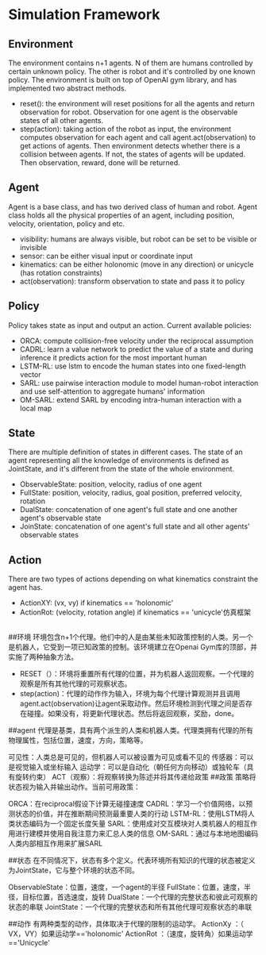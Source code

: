 # Simulation Framework
## Environment
The environment contains n+1 agents. N of them are humans controlled by certain unknown
policy. The other is robot and it's controlled by one known policy.
The environment is built on top of OpenAI gym library, and has implemented two abstract methods.
* reset(): the environment will reset positions for all the agents and return observation 
for robot. Observation for one agent is the observable states of all other agents.
* step(action): taking action of the robot as input, the environment computes observation
for each agent and call agent.act(observation) to get actions of agents. Then environment detects
whether there is a collision between agents. If not, the states of agents will be updated. Then 
observation, reward, done will be returned.


## Agent
Agent is a base class, and has two derived class of human and robot. Agent class holds
all the physical properties of an agent, including position, velocity, orientation, policy and etc.
* visibility: humans are always visible, but robot can be set to be visible or invisible
* sensor: can be either visual input or coordinate input
* kinematics: can be either holonomic (move in any direction) or unicycle (has rotation constraints)
* act(observation): transform observation to state and pass it to policy


## Policy
Policy takes state as input and output an action. Current available policies:
* ORCA: compute collision-free velocity under the reciprocal assumption
* CADRL: learn a value network to predict the value of a state and during inference it predicts action for the most important human
* LSTM-RL: use lstm to encode the human states into one fixed-length vector
* SARL: use pairwise interaction module to model human-robot interaction and use self-attention to aggregate humans' information
* OM-SARL: extend SARL by encoding intra-human interaction with a local map


## State
There are multiple definition of states in different cases. The state of an agent representing all
the knowledge of environments is defined as JointState, and it's different from the state of the whole environment.
* ObservableState: position, velocity, radius of one agent
* FullState: position, velocity, radius, goal position, preferred velocity, rotation
* DualState: concatenation of one agent's full state and one another agent's observable state
* JoinState: concatenation of one agent's full state and all other agents' observable states 


## Action
There are two types of actions depending on what kinematics constraint the agent has.
* ActionXY: (vx, vy) if kinematics == 'holonomic'
* ActionRot: (velocity, rotation angle) if kinematics == 'unicycle'仿真框架
##
##环境
环境包含n+1个代理。他们中的人是由某些未知政策控制的人类。另一个是机器人，它受到一项已知政策的控制。该环境建立在Openai Gym库的顶部，并实施了两种抽象方法。

* RESET（）：环境将重置所有代理的位置，并为机器人返回观察。一个代理的观察是所有其他代理的可观察状态。
* step(action)：代理的动作作为输入，环境为每个代理计算观测并且调用agent.act(observation)让agent采取动作。然后环境检测到代理之间是否存在碰撞。如果没有，将更新代理状态。然后将返回观察，奖励，done。

##agent
代理是基类，具有两个派生的人类和机器人类。代理类拥有代理的所有物理属性，包括位置，速度，方向，策略等。

可见性：人类总是可见的，但机器人可以被设置为可见或看不见的
传感器：可以是视觉输入或坐标输入
运动学：可以是自动化（朝任何方向移动）或独轮车（具有旋转约束）
ACT（观察）：将观察转换为陈述并将其传递给政策
##政策
策略将状态视为输入并输出动作。当前可用政策：

ORCA：在reciprocal假设下计算无碰撞速度
CADRL：学习一个价值网络，以预测状态的价值，并在推断期间预测最重要人类的行动
LSTM-RL：使用LSTM将人类状态编码为一个固定长度矢量
SARL：使用成对交互模块对人类机器人的相互作用进行建模并使用自我注意力来汇总人类的信息
OM-SARL：通过与本地地图编码人类内部相互作用来扩展SARL

##状态
在不同情况下，状态有多个定义。代表环境所有知识的代理的状态被定义为JointState，它与整个环境的状态不同。

ObservableState：位置，速度，一个agent的半径
FullState：位置，速度，半径，目标位置，首选速度，旋转
DualState：一个代理的完整状态和彼此可观察的状态的串联
JointState：一个代理的完整状态和所有其他代理可观察状态的串联

##动作
有两种类型的动作，具体取决于代理的限制的运动学。
ActionXy ：（ VX，VY）如果运动学=='holonomic'
ActionRot ：（速度，旋转角）如果运动学=='Unicycle'